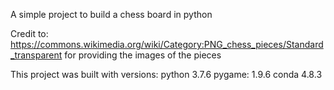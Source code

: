 A simple project to build a chess board in python

Credit to:
https://commons.wikimedia.org/wiki/Category:PNG_chess_pieces/Standard_transparent
for providing the images of the pieces

This project was built with versions:
python 3.7.6
pygame: 1.9.6
conda 4.8.3